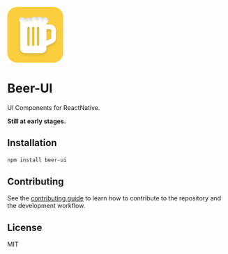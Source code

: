 

![logo](./res/logo.png)

# Beer-UI

UI Components for ReactNative.

**Still at early stages.**

## Installation

```sh
npm install beer-ui
```

## Contributing

See the [contributing guide](CONTRIBUTING.md) to learn how to contribute to the repository and the development workflow.

## License

MIT

